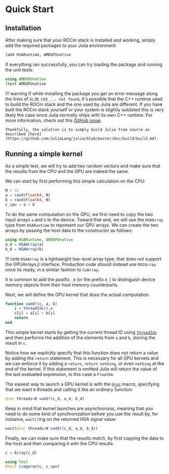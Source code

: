 # Quick Start

## Installation

After making sure that your ROCm stack is installed and working, simply add the required packages to your Julia environment:

```julia
]add HSARuntime, AMDGPUnative
```

If everything ran successfully, you can try loading the package and running the unit tests:

```julia
using AMDGPUnative
]test AMDGPUnative
```

!!! warning
    If while installing the package you get an error message along the lines of `GLIB_CXX_... not found`, it's possible that the C++ runtime used to build the ROCm stack and the one used by Julia are different.
    If you have built the ROCm stack yourself or your system is slightly outdated this is very likely the case since Julia normally ships with its own C++ runtime.
    For more information, check out this [GitHub issue](https://github.com/JuliaLang/julia/issues/34276).

    Thankfully, the solution is to simply build Julia from source as described [here](https://github.com/JuliaLang/julia/blob/master/doc/build/build.md).

## Running a simple kernel

As a simple test, we will try to add two random vectors and make sure that the results from the CPU and the GPU are indeed the same.

We can start by first performing this simple calculation on the CPU:

```julia
N = 32
a = rand(Float64, N)
b = rand(Float64, N)
c_cpu = a + b
```

To do the same computation on the GPU, we first need to copy the two input arrays `a` and `b` to the device.
Toward that end, we will use the `HSAArray` type from `HSARuntime` to represent our GPU arrays.
We can create the two arrays by passing the host data to the constructor as follows:

```julia
using HSARuntime, AMDGPUnative
a_d = HSAArray(a)
b_d = HSAArray(b)
```

!!! note
    `HSAArray` is a lightweight low-level array type, that does not support the GPUArrays.jl interface.
    Production code should instead use `ROCArray` once its ready, in a similar fashion to `CuArray`.

It is common to add the postfix `_d` (or the prefix `d_`) to distinguish device memory objects from their host memory counterparts.

Next, we will define the GPU kernel that does the actual computation:

```julia
function vadd!(c, a, b)
    i = threadIdx().x
    c[i] = a[i] + b[i]
    return
end
```

This simple kernel starts by getting the current thread ID using [`threadIdx`](@ref) and then performs the addition of the elements from `a` and `b`, storing the result in `c`.

Notice how we explicitly specify that this function does not return a value by adding the `return` statement.
This is necessary for all GPU kernels and we can enforce it by adding a `return`, `return nothing`, or even `nothing` at the end of the kernel.
If this statement is omitted Julia will return the value of the last evaluated expression, in this case a `Float64`.

The easiest way to launch a GPU kernel is with the [`@roc`](@ref) macro, specifying that we want `N` threads and calling it like an ordinary function:

```julia
@roc threads=N vadd!(c_d, a_d, b_d)
```

Keep in mind that kernel launches are asynchronous, meaning that you need to do some kind of synchronization before you use the result by, for instance, `wait()`ing on the returned HSA signal value:

```julia
wait(@roc threads=N vadd!(c_d, a_d, b_d))
```

Finally, we can make sure that the results match, by first copying the data to the host and then comparing it with the CPU results:

```julia
c = Array(c_d)

using Test
@test isapprox(c, c_cpu)
```

